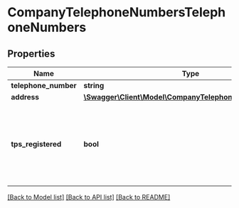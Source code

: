 # CompanyTelephoneNumbersTelephoneNumbers

## Properties
Name | Type | Description | Notes
------------ | ------------- | ------------- | -------------
**telephone_number** | **string** |  | 
**address** | [**\Swagger\Client\Model\CompanyTelephoneNumbersAddress**](CompanyTelephoneNumbersAddress.md) |  | 
**tps_registered** | **bool** | TPS registration for the given number. Can be &#39;null&#39; if there are no records. | 

[[Back to Model list]](../README.md#documentation-for-models) [[Back to API list]](../README.md#documentation-for-api-endpoints) [[Back to README]](../README.md)


